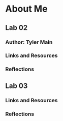 # About Me

## Lab 02

### Author: Tyler Main

### Links and Resources

### Reflections

## Lab 03

### Links and Resources

### Reflections
